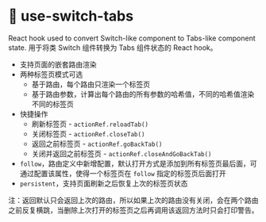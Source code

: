 # 🚀 use-switch-tabs

React hook used to convert Switch-like component to Tabs-like component state. 用于将类 Switch 组件转换为 Tabs 组件状态的 React hook。

- 支持页面的嵌套路由渲染
- 两种标签页模式可选
  - 基于路由，每个路由只渲染一个标签页
  - 基于路由参数，计算出每个路由的所有参数的哈希值，不同的哈希值渲染不同的标签页
- 快捷操作
  - 刷新标签页 - `actionRef.reloadTab()`
  - 关闭标签页 - `actionRef.closeTab()`
  - 返回之前标签页 - `actionRef.goBackTab()`
  - 关闭并返回之前标签页 - `actionRef.closeAndGoBackTab()`
- `follow`，路由定义中新增配置，默认打开方式是添加到所有标签页最后面，可通过配置该属性，使得一个标签页在 `follow` 指定的标签页后面打开
- `persistent`，支持页面刷新之后恢复上次的标签页状态

注：返回默认只会返回上次的路由，所以如果上次的路由没有关闭，会在两个路由之前反复横跳，当删除上次打开的标签页之后再调用该返回方法时只会打印警告。
